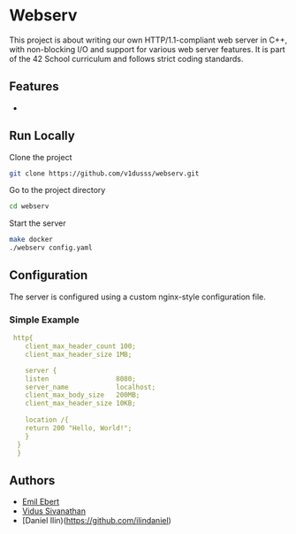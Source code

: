 

# Webserv


This project is about writing our own HTTP/1.1-compliant web server in C++, with non-blocking I/O and support for various web server features. It is part of the 42 School curriculum and follows strict coding standards.

## Features

- 


## Run Locally

Clone the project

```bash
git clone https://github.com/v1dusss/webserv.git
```

Go to the project directory

```bash
cd webserv
```

Start the server

```bash
make docker
./webserv config.yaml
```

## Configuration

The server is configured using a custom nginx-style configuration file.

### Simple Example

```config.yml
 http{
    client_max_header_count 100;
    client_max_header_size 1MB;

    server {
    listen                 8080;
    server_name            localhost;
    client_max_body_size   200MB;
    client_max_header_size 10KB;
    
    location /{
    return 200 "Hello, World!";
    }
  }
  }
```



## Authors

- [Emil Ebert](https://github.com/Peu77)
- [Vidus Sivanathan](https://github.com/v1dusss)
- [Daniel Ilin)(https://github.com/ilindaniel)
